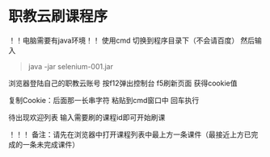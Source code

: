 # 职教云刷课程序

！！电脑需要有java环境！！
使用cmd 切换到程序目录下（不会请百度）
然后输入
> java -jar selenium-001.jar

浏览器登陆自己的职教云账号 按f12弹出控制台 f5刷新页面 获得cookie值

复制Cookie：后面那一长串字符  粘贴到cmd窗口中 回车执行

待出现欢迎列表 输入需要刷的课程id即可开始刷课
 
！！！ 备注：请先在浏览器中打开课程列表中最上方一条课件（最接近上方已完成的一条未完成课件）
 




